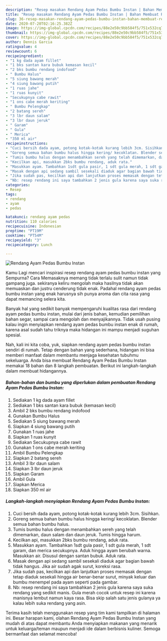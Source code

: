 ```yaml
---
description: "Resep masakan Rendang Ayam Pedas Bumbu Instan | Bahan Membuat Rendang Ayam Pedas Bumbu Instan Yang Bisa Manjain Lidah"
title: "Resep masakan Rendang Ayam Pedas Bumbu Instan | Bahan Membuat Rendang Ayam Pedas Bumbu Instan Yang Bisa Manjain Lidah"
slug: 36-resep-masakan-rendang-ayam-pedas-bumbu-instan-bahan-membuat-rendang-ayam-pedas-bumbu-instan-yang-bisa-manjain-lidah
date: 2020-07-20T02:16:25.382Z
image: https://img-global.cpcdn.com/recipes/88e2e50c9bb584f5/751x532cq70/rendang-ayam-pedas-bumbu-instan-foto-resep-utama.jpg
thumbnail: https://img-global.cpcdn.com/recipes/88e2e50c9bb584f5/751x532cq70/rendang-ayam-pedas-bumbu-instan-foto-resep-utama.jpg
cover: https://img-global.cpcdn.com/recipes/88e2e50c9bb584f5/751x532cq70/rendang-ayam-pedas-bumbu-instan-foto-resep-utama.jpg
author: Dennis Garcia
ratingvalue: 4
reviewcount: 6
recipeingredient:
- "1 kg dada ayam fillet"
- "1 bks santan kara bubuk kemasan kecil"
- "2 bks bumbu rendang indofood"
- " Bumbu Halus"
- "5 siung bawang merah"
- "4 siung bawang putih"
- "1 ruas jahe"
- "1 ruas kunyit"
- "Secukupnya cabe rawit"
- "1 ons cabe merah keriting"
- " Bumbu Pelengkap"
- "2 batang sereh"
- "3 lbr daun salam"
- "3 lbr daun jeruk"
- " Garam"
- " Gula"
- " Merica"
- "350 ml air"
recipeinstructions:
- "Cuci bersih dada ayam, potong kotak-kotak kurang lebih 3cm. Sisihkan."
- "Goreng semua bahan bumbu halus hingga kering/ kecoklatan. Blender semua bahan bumbu halus."
- "Tumis bumbu halus dengan menambahkan sereh yang telah dimemarkan, daun salam dan daun jeruk. Tumis hingga harum."
- "Kecilkan api, masukkan 2bks bumbu rendang, aduk rata."
- "Masukkan ayam. Tambahkan 1sdt gula pasir, 1 sdt gula merah, 1 sdt garam, dan merica secukupnya. Aduk hingga ayam berubah warna. Masukkan air. Disusul dengan santan bubuk. Aduk rata."
- "Masak dengan api sedang sambil sesekali diaduk agar bagian bawah tidak hangus. Jika air sudah agak surut, koreksi rasa."
- "Jika sudah pas, kecilkan api dan lanjutkan proses memasak dengan tetap diaduk sesekali hingga air benar-benar surut, minyak keluar dan bumbu menempel pada ayam seperti pada gambar."
- "Nb: resep rendang ini saya tambahkan 2 jenis gula karena saya suka rendang yang sedikit manis. Gula merah cocok untuk resep ini karena manisnya lembut namun kaya rasa. Bisa skip salah satu jenis gulanya ya kalau lebih suka rendang yang asin."
categories:
- Resep
tags:
- rendang
- ayam
- pedas

katakunci: rendang ayam pedas 
nutrition: 110 calories
recipecuisine: Indonesian
preptime: "PT19M"
cooktime: "PT54M"
recipeyield: "3"
recipecategory: Lunch

---
```



![Rendang Ayam Pedas Bumbu Instan](https://img-global.cpcdn.com/recipes/88e2e50c9bb584f5/751x532cq70/rendang-ayam-pedas-bumbu-instan-foto-resep-utama.jpg)

Kamu Lagi mencari inspirasi resep rendang ayam pedas bumbu instan yang Sempurna? Cara Memasaknya memang tidak terlalu sulit namun tidak gampang juga. sekiranya keliru mengolah maka hasilnya tidak akan memuaskan dan justru cenderung tidak enak. Padahal rendang ayam pedas bumbu instan yang enak harusnya sih punya aroma dan cita rasa yang dapat memancing selera kita.

Banyak hal yang sedikit banyak mempengaruhi kualitas rasa dari rendang ayam pedas bumbu instan, mulai dari jenis bahan, kemudian pemilihan bahan segar, sampai cara mengolah dan menyajikannya. Tidak usah pusing kalau ingin menyiapkan rendang ayam pedas bumbu instan enak di rumah, karena asal sudah tahu triknya maka hidangan ini mampu menjadi suguhan spesial.




Nah, kali ini kita coba, yuk, siapkan rendang ayam pedas bumbu instan sendiri di rumah. Tetap dengan bahan yang sederhana, hidangan ini bisa memberi manfaat dalam membantu menjaga kesehatan tubuhmu sekeluarga. Anda bisa membuat Rendang Ayam Pedas Bumbu Instan memakai 18 bahan dan 8 langkah pembuatan. Berikut ini langkah-langkah dalam membuat hidangannya.

<!--inarticleads1-->

##### Bahan-bahan dan bumbu yang diperlukan dalam pembuatan Rendang Ayam Pedas Bumbu Instan:

1. Sediakan 1 kg dada ayam fillet
1. Sediakan 1 bks santan kara bubuk (kemasan kecil)
1. Ambil 2 bks bumbu rendang indofood
1. Gunakan  Bumbu Halus
1. Sediakan 5 siung bawang merah
1. Siapkan 4 siung bawang putih
1. Gunakan 1 ruas jahe
1. Siapkan 1 ruas kunyit
1. Sediakan Secukupnya cabe rawit
1. Gunakan 1 ons cabe merah keriting
1. Ambil  Bumbu Pelengkap
1. Siapkan 2 batang sereh
1. Ambil 3 lbr daun salam
1. Siapkan 3 lbr daun jeruk
1. Siapkan  Garam
1. Ambil  Gula
1. Siapkan  Merica
1. Siapkan 350 ml air




<!--inarticleads2-->

##### Langkah-langkah menyiapkan Rendang Ayam Pedas Bumbu Instan:

1. Cuci bersih dada ayam, potong kotak-kotak kurang lebih 3cm. Sisihkan.
1. Goreng semua bahan bumbu halus hingga kering/ kecoklatan. Blender semua bahan bumbu halus.
1. Tumis bumbu halus dengan menambahkan sereh yang telah dimemarkan, daun salam dan daun jeruk. Tumis hingga harum.
1. Kecilkan api, masukkan 2bks bumbu rendang, aduk rata.
1. Masukkan ayam. Tambahkan 1sdt gula pasir, 1 sdt gula merah, 1 sdt garam, dan merica secukupnya. Aduk hingga ayam berubah warna. Masukkan air. Disusul dengan santan bubuk. Aduk rata.
1. Masak dengan api sedang sambil sesekali diaduk agar bagian bawah tidak hangus. Jika air sudah agak surut, koreksi rasa.
1. Jika sudah pas, kecilkan api dan lanjutkan proses memasak dengan tetap diaduk sesekali hingga air benar-benar surut, minyak keluar dan bumbu menempel pada ayam seperti pada gambar.
1. Nb: resep rendang ini saya tambahkan 2 jenis gula karena saya suka rendang yang sedikit manis. Gula merah cocok untuk resep ini karena manisnya lembut namun kaya rasa. Bisa skip salah satu jenis gulanya ya kalau lebih suka rendang yang asin.




Terima kasih telah menggunakan resep yang tim kami tampilkan di halaman ini. Besar harapan kami, olahan Rendang Ayam Pedas Bumbu Instan yang mudah di atas dapat membantu Anda menyiapkan makanan yang menarik untuk keluarga/teman maupun menjadi ide dalam berbisnis kuliner. Semoga bermanfaat dan selamat mencoba!
